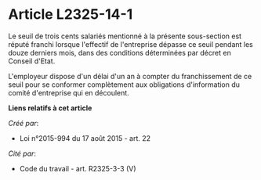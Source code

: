 # Article L2325-14-1

Le seuil de trois cents salariés mentionné à la présente sous-section est réputé franchi lorsque l'effectif de l'entreprise
dépasse ce seuil pendant les douze derniers mois, dans des conditions déterminées par décret en Conseil d'Etat.

L'employeur dispose d'un délai d'un an à compter du franchissement de ce seuil pour se conformer complètement aux obligations
d'information du comité d'entreprise qui en découlent.

**Liens relatifs à cet article**

_Créé par_:

  - Loi n°2015-994 du 17 août 2015 - art. 22

_Cité par_:

  - Code du travail - art. R2325-3-3 (V)
